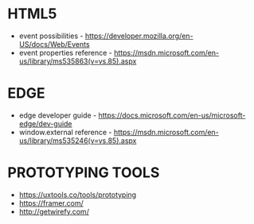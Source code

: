 # HTML5
* event possibilities - https://developer.mozilla.org/en-US/docs/Web/Events
* event properties reference - https://msdn.microsoft.com/en-us/library/ms535863(v=vs.85).aspx

# EDGE
* edge developer guide - https://docs.microsoft.com/en-us/microsoft-edge/dev-guide 
* window.external reference - https://msdn.microsoft.com/en-us/library/ms535246(v=vs.85).aspx

# PROTOTYPING TOOLS
* https://uxtools.co/tools/prototyping
* https://framer.com/
* http://getwirefy.com/

